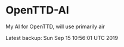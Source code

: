 # OpenTTD-AI
My AI for OpenTTD, will use primarily air

Latest backup: Sun Sep 15 10:56:01 UTC 2019
